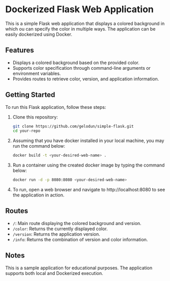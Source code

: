 # Dockerized Flask Web Application

This is a simple Flask web application that displays a colored background in which ou can specify the color in multiple ways. The application can be easily dockerized using Docker.

## Features

- Displays a colored background based on the provided color.
- Supports color specification through command-line arguments or environment variables.
- Provides routes to retrieve color, version, and application information.

## Getting Started

To run this Flask application, follow these steps:

1. Clone this repository:

   ```bash
   git clone https://github.com/gelodun/simple-flask.git
   cd your-repo

2. Assuming that you have docker installed in your local machine, you may run the command below:
   
   ```bash
   docker build -t <your-desired-web-name> .

3. Run a container using the created docker image by typing the command below:
   
   ```bash
   docker run -d -p 8080:8080 <your-desired-web-name>

4. To run, open a web browser and navigate to http://localhost:8080 to see the application in action.

## Routes

- `/`: Main route displaying the colored background and version.
- `/color`: Returns the currently displayed color.
- `/version`: Returns the application version.
- `/info`: Returns the combination of version and color information.

## Notes

This is a sample application for educational purposes.
The application supports both local and Dockerized execution.
